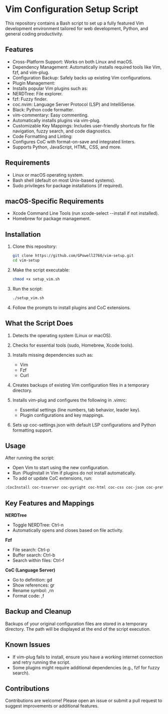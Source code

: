 # Vim Configuration Setup Script

This repository contains a Bash script to set up a fully featured Vim development environment tailored for web development, Python, and general coding productivity.

## Features

- Cross-Platform Support: Works on both Linux and macOS.
- Dependency Management: Automatically installs required tools like Vim, fzf, and vim-plug.
- Configuration Backup: Safely backs up existing Vim configurations.
- Plugin Management:
- Installs popular Vim plugins such as:
- NERDTree: File explorer.
- fzf: Fuzzy finder.
- coc.nvim: Language Server Protocol (LSP) and IntelliSense.
- Black: Python code formatter.
- vim-commentary: Easy commenting.
- Automatically installs plugins via vim-plug.
- Customizable Key Mappings: Includes user-friendly shortcuts for file navigation, fuzzy search, and code diagnostics.
- Code Formatting and Linting:
- Configures CoC with format-on-save and integrated linters.
- Supports Python, JavaScript, HTML, CSS, and more.

## Requirements

- Linux or macOS operating system.
- Bash shell (default on most Unix-based systems).
- Sudo privileges for package installations (if required).

## macOS-Specific Requirements

- Xcode Command Line Tools (run xcode-select --install if not installed).
- Homebrew for package management.

## Installation

1. Clone this repository:

   ```bash
   git clone https://github.com/GPowell2760/vim-setup.git
   cd vim-setup
   ```

2. Make the script executable:

   ```bash
   chmod +x setup_vim.sh
   ```

3. Run the script:

   ```bash
   ./setup_vim.sh
   ```

4. Follow the prompts to install plugins and CoC extensions.

## What the Script Does

1. Detects the operating system (Linux or macOS).
2. Checks for essential tools (sudo, Homebrew, Xcode tools).
3. Installs missing dependencies such as:

   - Vim
   - Fzf
   - Curl

4. Creates backups of existing Vim configuration files in a temporary directory.
5. Installs vim-plug and configures the following in .vimrc:

   - Essential settings (line numbers, tab behavior, leader key).
   - Plugin configurations and key mappings.

6. Sets up coc-settings.json with default LSP configurations and Python formatting support.

## Usage

After running the script:

- Open Vim to start using the new configuration.
- Run :PlugInstall in Vim if plugins do not install automatically.
- To add or update CoC extensions, run:

```bash
:CocInstall coc-tsserver coc-pyright coc-html coc-css coc-json coc-prettier
```

## Key Features and Mappings

**NERDTree**

- Toggle NERDTree: Ctrl-n
- Automatically opens and closes based on file activity.

**Fzf**

- File search: Ctrl-p
- Buffer search: Ctrl-b
- Search within files: Ctrl-f

**CoC (Language Server)**

- Go to definition: gd
- Show references: gr
- Rename symbol: ,rn
- Format code: ,f

## Backup and Cleanup

Backups of your original configuration files are stored in a temporary directory. The path will be displayed at the end of the script execution.

## Known Issues

- If vim-plug fails to install, ensure you have a working internet connection and retry running the script.
- Some plugins might require additional dependencies (e.g., fzf for fuzzy search).

## Contributions

Contributions are welcome! Please open an issue or submit a pull request to suggest improvements or additional features.
